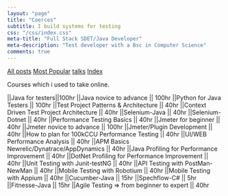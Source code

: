 ```yaml
---
layout: "page"
title: "Coerces"
subtitle: I build systems for testing
css: "/css/index.css"
meta-title: "Full Stack SDET/Java Developer"
meta-description: "Test developer with a Bsc in Computer Science"
comments: true
---
```

<div class="list-filters">
    <a href="/" class="list-filter filter-selected">All posts</a>
    <a href="/popular" class="list-filter">Most Popular</a>
	<a href="/talks" class="list-filter">talks</a>
    <a href="/tags" class="list-filter">Index</a>
</div>

Courses which i used to take online. 

||Java for testers||100hr
||Java novice to advance || 100hr 
||Python for Java Testers || 100hr
||Test Project Patterns & Architecture || 40hr
||Context Driven Test Project Architecture || 40hr 
||Selenium-Java || 40hr
||Selenium-Dotnet || 40hr
||Performance Testing Basics || 40hr
||Jmeter for beginner || 40hr
||Jmeter novice to advance || 100hr
||Jmeter/Plugin Development || 40hr
||How to plan for 100kCCU Performance Testing || 40hr
||UI/WEB Performance Analysis || 40hr
||APM Basics Newrelic/Dynatrace/AppDynamics || 40hr
||Java Profiling for Performance Improvement || 40hr
||DotNet Profiling for Performance Improvement || 40hr
||Unit Testing with Junit-testNG || 40hr
||API Testing with PostMan-NewMan || 40hr
||Mobile Testing with Robotium || 40hr
||Mobile Testing with Appium || 40hr
||Cucumber-Java || 15hr
||Spechflow-C# || 5hr
||Fitnesse-Java || 15hr
||Agile Testing => from beginner to expert || 40hr
